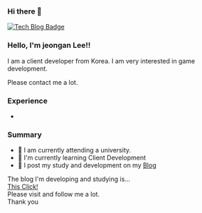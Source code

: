 ### Hi there 👋
[![Tech Blog Badge](http://img.shields.io/badge/-Tech%20blog-black?style=flat-square&logo=github&link=https://zzsza.github.io/)](https://fkdl0048.github.io/)
### Hello, I'm jeongan Lee!! 

I am a client developer from Korea.
I am very interested in game development.

Please contact me a lot.

### Experience
-

### Summary
- 🔭 I am currently attending a university.  
- 🌱 I'm currently learning Client Development  
- 📝 I post my study and development on my [Blog](https://fkdl0048.github.io/)  

The blog I'm developing and studying is...  
[This Click!](https://fkdl0048.github.io/)  
Please visit and follow me a lot.  
Thank you  
<!--
**fkdl0048/fkdl0048** is a ✨ _special_ ✨ repository because its `README.md` (this file) appears on your GitHub profile.

Here are some ideas to get you started:

- 🔭 I’m currently working on ...
- 🌱 I’m currently learning ...
- 👯 I’m looking to collaborate on ...
- 🤔 I’m looking for help with ...
- 💬 Ask me about ...
- 📫 How to reach me: ...
- 😄 Pronouns: ...
- ⚡ Fun fact: ...
-->
 


